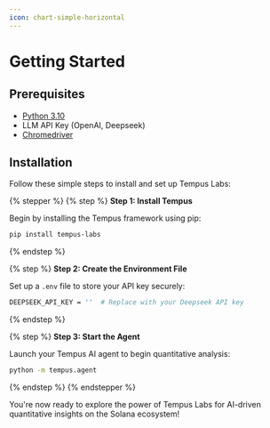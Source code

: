 ```yaml
---
icon: chart-simple-horizontal
---
```


# Getting Started

## Prerequisites

* [Python 3.10](https://www.python.org/)
* LLM API Key (OpenAI, Deepseek)
* [Chromedriver](https://developer.chrome.com/docs/chromedriver/downloads)

## Installation

Follow these simple steps to install and set up Tempus Labs:

{% stepper %}
{% step %}
**Step 1: Install Tempus**

Begin by installing the Tempus framework using pip:

```bash
pip install tempus-labs
```
{% endstep %}

{% step %}
**Step 2: Create the Environment File**

Set up a `.env` file to store your API key securely:

```bash
DEEPSEEK_API_KEY = ''  # Replace with your Deepseek API key  
```
{% endstep %}

{% step %}
**Step 3: Start the Agent**

Launch your Tempus AI agent to begin quantitative analysis:

```bash
python -m tempus.agent
```
{% endstep %}
{% endstepper %}

You're now ready to explore the power of Tempus Labs for AI-driven quantitative insights on the Solana ecosystem!
